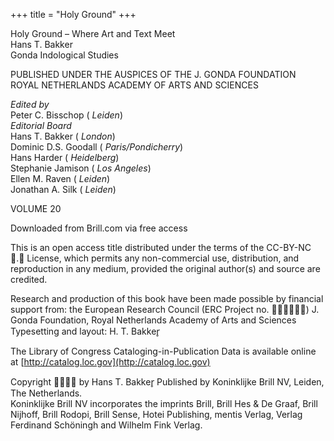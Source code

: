 +++
title = "Holy Ground"
+++


Holy Ground – Where Art and Text Meet  
Hans T. Bakker  
Gonda Indological Studies  

PUBLISHED UNDER THE AUSPICES OF THE J. GONDA FOUNDATION  
ROYAL NETHERLANDS ACADEMY OF ARTS AND SCIENCES  

*Edited by*  
Peter C. Bisschop \( *Leiden*\)  
*Editorial Board*  
Hans T. Bakker \( *London*\)  
Dominic D.S. Goodall \( *Paris/Pondicherry*\)  
Hans Harder \( *Heidelberg*\)  
Stephanie Jamison \( *Los Angeles*\)  
Ellen M. Raven \( *Leiden*\)  
Jonathan A. Silk \( *Leiden*\)

VOLUME 20


Downloaded from Brill.com via free access


This is an open access title distributed under the terms of the CC-BY-NC . License, which permits any non-commercial use, distribution, and reproduction in any medium, provided the original author\(s\) and source are credited. 

Research and production of this book have been made possible by financial support from: the European Research Council \(ERC Project no. \) J. Gonda Foundation, Royal Netherlands Academy of Arts and Sciences Typesetting and layout: H. T. Bakker̥ 

The Library of Congress Cataloging-in-Publication Data is available online at [http://catalog.loc.gov](http://catalog.loc.gov)


Copyright  by Hans T. Bakker̥ Published by Koninklijke Brill NV, Leiden, The Netherlands.  
Koninklijke Brill NV incorporates the imprints Brill, Brill Hes & De Graaf, Brill Nijhoff, Brill Rodopi, Brill Sense, Hotei Publishing, mentis Verlag, Verlag Ferdinand Schöningh and Wilhelm Fink Verlag. 